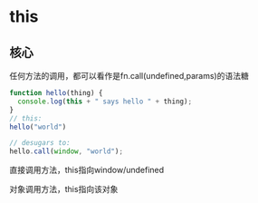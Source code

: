 # this

## 核心

任何方法的调用，都可以看作是fn.call(undefined,params)的语法糖

```javascript
function hello(thing) {
  console.log(this + " says hello " + thing);
}
// this:
hello("world")

// desugars to:
hello.call(window, "world");
```

直接调用方法，this指向window/undefined

对象调用方法，this指向该对象

